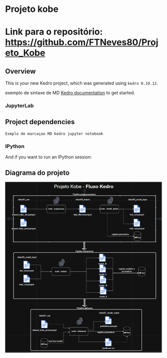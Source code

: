# Projeto kobe

# Link para o repositório: https://github.com/FTNeves80/Projeto_Kobe


## Overview

This is your new Kedro project, which was generated using `kedro 0.19.12`.

exemplo de sintaxe de MD [Kedro documentation](https://docs.kedro.org) to get started.

### JupyterLab
## Project dependencies


```
Exmplo de marcaçao MD kedro jupyter notebook
```

### IPython
And if you want to run an IPython session:

## Diagrama do projeto
![Diagrama](data/08_reporting/Diagrama.png)
